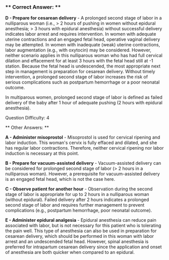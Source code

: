 ### ** Correct Answer: **

**D - Prepare for cesarean delivery** - A prolonged second stage of labor in a nulliparous woman (i.e., > 2 hours of pushing in women without epidural anesthesia; > 3 hours with epidural anesthesia) without successful delivery indicates labor arrest and requires intervention. In women with adequate uterine contractions and an engaged fetal head, operative vaginal delivery may be attempted. In women with inadequate (weak) uterine contractions, labor augmentation (e.g., with oxytocin) may be considered. However, neither scenario applies in this nulliparous woman who has had full cervical dilation and effacement for at least 3 hours with the fetal head still at -1 station. Because the fetal head is undescended, the most appropriate next step in management is preparation for cesarean delivery. Without timely intervention, a prolonged second stage of labor increases the risk of serious complications such as postpartum hemorrhage or a poor neonatal outcome.

In multiparous women, prolonged second stage of labor is defined as failed delivery of the baby after 1 hour of adequate pushing (2 hours with epidural anesthesia).

Question Difficulty: 4

** Other Answers: **

**A - Administer misoprostol** - Misoprostol is used for cervical ripening and labor induction. This woman's cervix is fully effaced and dilated, and she has regular labor contractions. Therefore, neither cervical ripening nor labor induction is necessary at this point.

**B - Prepare for vacuum-assisted delivery** - Vacuum-assisted delivery can be considered for prolonged second stage of labor (> 2 hours in a nulliparous woman). However, a prerequisite for vacuum-assisted delivery is an engaged fetal head, which is not the case here.

**C - Observe patient for another hour** - Observation during the second stage of labor is appropriate for up to 2 hours in a nulliparous woman (without epidural). Failed delivery after 2 hours indicates a prolonged second stage of labor and requires further management to prevent complications (e.g., postpartum hemorrhage, poor neonatal outcome).

**E - Administer epidural analgesia** - Epidural anesthesia can reduce pain associated with labor, but is not necessary for this patient who is tolerating the pain well. This type of anesthesia can also be used in preparation for cesarean delivery, which should be performed in this woman with labor arrest and an undescended fetal head. However, spinal anesthesia is preferred for intrapartum cesarean delivery since the application and onset of anesthesia are both quicker when compared to an epidural.

